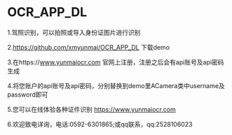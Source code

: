 # OCR_APP_DL

1.驾照识别，可以拍照或导入身份证图片进行识别

2.https://github.com/xmyunmai/OCR_APP_DL 下载demo

3.在https://www.yunmaiocr.com 官网上注册，注册之后会有api账号及api密码生成

4.将您账户的api账号及api密码，分别替换到demo里ACamera类中username及password即可

5.您可以在线体验各种证件识别 https://www.yunmaiocr.com

6.欢迎致电详询，电话:0592-6301865;或qq联系，qq:2528106023
